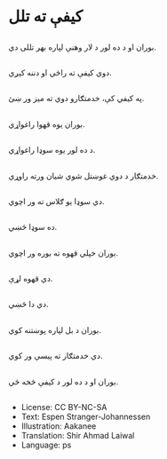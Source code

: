 # کیفې ته تلل

##
بوران او د ده لور د لار وهنې لپاره بهر تللی دي.

##
دوي کیفې ته راځي او دننه کېږي.

##
په کیفي کې، خدمتګارو دوي ته میز ور ښئ.

##
بوران یوه قهوا راغواړي.

##
د ده لور یوه سوډا راغواړي.

##
خدمتګار د دوي غوښتل شوي شیان ورته راوړي.

##
دي سوډا یو ګلاس ته ور اچوي.

##
ده سوډا څښي.

##
بوران خپلي قهوه ته بوره ور اچوي.

##
دي قهوه لړې.

##
دي دا څښي.

##
بوران د بل لپاره پوښتنه کوي.

##
دي خدمتګار ته پیسې ور کوي.

##
بوران او د ده لور د کیفې څخه ځي.

##
* License: CC BY-NC-SA
* Text: Espen Stranger-Johannessen
* Illustration: Aakanee
* Translation: Shir Ahmad Laiwal
* Language: ps
